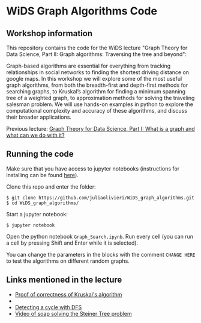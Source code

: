 # WiDS Graph Algorithms Code

## Workshop information

This repository contains the code for the WiDS lecture "Graph Theory for Data Science, Part II: Graph algorithms: Traversing the tree and beyond":

Graph-based algorithms are essential for everything from tracking relationships in social networks to finding the shortest driving distance on google maps. In this workshop we will explore some of the most useful graph algorithms, from both the breadth-first and depth-first methods for searching graphs, to Kruskal’s algorithm for finding a minimum spanning tree of a weighted graph, to approximation methods for solving the traveling salesman problem. We will use hands-on examples in python to explore the computational complexity and accuracy of these algorithms, and discuss their broader applications. 

Previous lecture: [Graph Theory for Data Science, Part I: What is a graph and what can we do with it?](https://www.youtube.com/watch?v=KlzWjdaXYgA&list=PLHAk3jHXWpxI7fHw8m5PhrpSRpR3NIjQo&index=1)

## Running the code

Make sure that you have access to jupyter notebooks (instructions for installing can be found [here](https://jupyter.readthedocs.io/en/latest/install.html)).

Clone this repo and enter the folder:

    $ git clone https://github.com/juliaolivieri/WiDS_graph_algorithms.git
    $ cd WiDS_graph_algorithms/

Start a jupyter notebook:

    $ jupyter notebook

Open the python notebook `Graph_Search.ipynb`. Run every cell (you can run a cell by pressing Shift and Enter while it is selected). 

You can change the parameters in the blocks with the comment `CHANGE HERE` to test the algorithms on different random graphs. 

## Links mentioned in the lecture

* [Proof of correctness of Kruskal's algorithm](https://en.wikipedia.org/wiki/Kruskal's_algorithm#Proof_of_correctness)
* 
* [Detecting a cycle with DFS](https://www.geeksforgeeks.org/detect-cycle-undirected-graph/)
* [Video of soap solving the Steiner Tree problem](https://www.youtube.com/watch?v=PI6rAOWu-Og)
